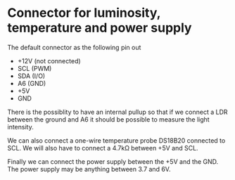 # Connector for luminosity, temperature and power supply


The default connector as the following pin out

* +12V (not connected)
* SCL (PWM)
* SDA (I/O)
* A6 (GND)
* +5V
* GND

There is the possiblity to have an internal pullup so that if we connect a LDR between the ground and A6 it should be possible to measure the light intensity.

We can also connect a one-wire temperature probe DS18B20 connected to SCL. We will also have to connect a 4.7kΩ between +5V and SCL.

Finally we can connect the power supply between the +5V and the GND. The power supply may be anything between 3.7 and 6V.
